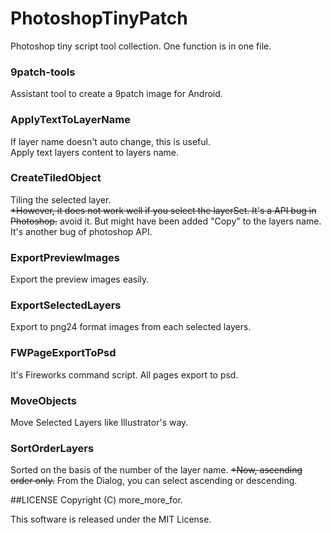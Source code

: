 PhotoshopTinyPatch
====================
Photoshop tiny script tool collection.
One function is in one file.

### 9patch-tools
Assistant tool to create a 9patch image for Android.

### ApplyTextToLayerName
If layer name doesn't auto change, this is useful.  
Apply text layers content to layers name.

### CreateTiledObject
Tiling the selected layer.  
<del>*However, it does not work well if you select the layerSet. It's a API bug in Photoshop.</del>
avoid it. But might have been added "Copy" to the layers name. It's another bug of photoshop API.

### ExportPreviewImages
Export the preview images easily.

### ExportSelectedLayers
Export to png24 format images from each selected layers.

### FWPageExportToPsd
It's Fireworks command script. All pages export to psd.

### MoveObjects
Move Selected Layers like Illustrator's way.

### SortOrderLayers
Sorted on the basis of the number of the layer name. <del>*Now, ascending order only.</del>
From the Dialog, you can select ascending or descending.

##LICENSE
Copyright (C) more_more_for.

This software is released under the MIT License.
